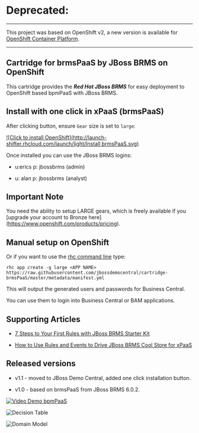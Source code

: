 # Deprecated: 

-----

This project was based on OpenShift v2, a new version is available 
for [OpenShift Container Platform](https://github.com/redhatdemocentral/rhcs-brms-install-demo).

-----



## Cartridge for brmsPaaS by JBoss BRMS on OpenShift

This cartridge provides the **_Red Hat JBoss BRMS_** for easy deployment to OpenShift based bpmPaaS with JBoss BRMS.


Install with one click in xPaaS (brmsPaaS)
-----------------------------------------
After clicking button, ensure `Gear` size is set to `large`:

[![Click to install OpenShift](http://launch-shifter.rhcloud.com/launch/light/Install brmsPaaS.svg)](https://openshift.redhat.com/app/console/application_type/custom?&cartridges[]=https://raw.githubusercontent.com/jbossdemocentral/cartridge-brmsPaaS/master/metadata/manifest.yml&name=brmspaas&gear_profile=large&initial_git_url=)

Once installed you can use the JBoss BRMS logins: 

   * u:erics  p: jbossbrms  (admin)

   * u: alan  p: jbossbrms  (analyst)


Important Note
--------------
You need the ability to setup LARGE gears, which is freely available if you [upgrade your account to Bronze here] (https://www.openshift.com/products/pricing). 


Manual setup on OpenShift
-------------------------
Or if you want to use the [rhc command line](https://www.openshift.com/developers/rhc-client-tools-install) type:

    rhc app create -g large <APP NAME> https://raw.githubusercontent.com/jbossdemocentral/cartridge-brmsPaaS/master/metadata/manifest.yml

This will output the generated users and passwords for Business Central.

You can use them to login into Business Central or BAM applications.


Supporting Articles
-------------------
- [7 Steps to Your First Rules with JBoss BRMS Starter Kit](http://www.schabell.org/2015/08/7-steps-first-rules-jboss-brms-starter-kit.html)

- [How to Use Rules and Events to Drive JBoss BRMS Cool Store for xPaaS](http://www.schabell.org/2014/08/how-to-use-rules-events-drive-jboss-brms-coolstore-xpaas.html)


Released versions
-----------------

- v1.1 - moved to JBoss Demo Central, added one click installation button.

- v1.0 - based on brmsPaaS from JBoss BRMS 6.0.2.

[![Video Demo bpmPaaS](https://github.com/jbossdemocentral/erics-images/blob/master/video-images/video-brms-coolstore-bpmpaas.png?raw=true)](http://vimeo.com/ericschabell/bpmpaas-brms-coolstore-demo)

![Decision Table](https://github.com/jbossdemocentral/brms-coolstore-demo/blob/master/docs/demo-images/coolstore-decision-table.png?raw=true)

![Domain Model](https://github.com/jbossdemocentral/brms-coolstore-demo/blob/master/docs/demo-images/coolstore-model.png?raw=true)
